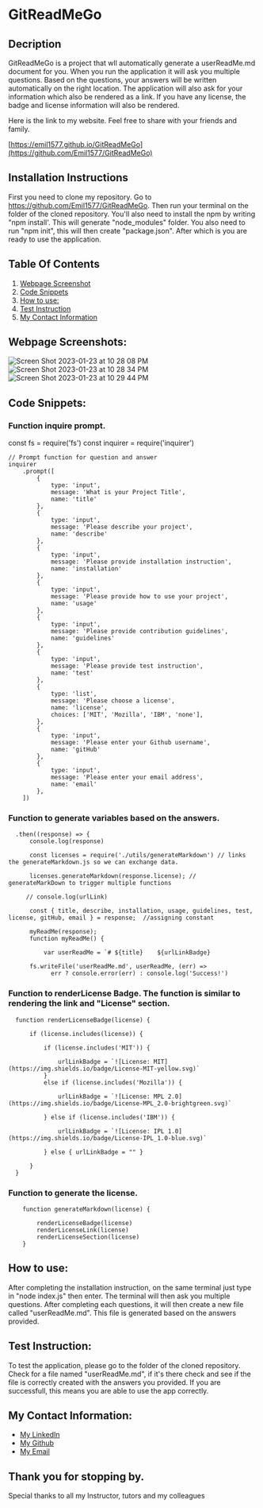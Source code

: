 # GitReadMeGo

## Decription

GitReadMeGo is a project that wll automatically generate a userReadMe.md document for you.  When you run the application it will ask you multiple questions.  Based on the questions, your answers will be written automatically on the right location. The application will also ask for your information which also be rendered as a link.  If you have any license, the badge and license information will also be rendered.  

Here is the link to my website.  Feel free to share with your friends and family.

[https://emil1577.github.io/GitReadMeGo](https://github.com/Emil1577/GitReadMeGo)

## Installation Instructions

First you need to clone my repository. Go to https://github.com/Emil1577/GitReadMeGo.  Then run your terminal on the folder of the cloned repository.  You'll also need to install the npm by writing "npm install'.  This will generate "node_modules" folder.  You also need to run "npm init", this will then create "package.json". After which is you are ready to use the application.

## Table Of Contents

1. [Webpage Screenshot](#webpage-screenshots)
2. [Code Snippets](#code-snippets)
3. [How to use:](#how-to-use)
4. [Test Instruction](#test-instruction)
5. [My Contact Information](#my-contact-information)

## Webpage Screenshots:

![Screen Shot 2023-01-23 at 10 28 08 PM](https://user-images.githubusercontent.com/119825000/214226264-df016e5b-7f80-4e2a-ba92-e8ac07bfc750.png)
![Screen Shot 2023-01-23 at 10 28 34 PM](https://user-images.githubusercontent.com/119825000/214226276-8fa4e9a0-45e4-484c-8726-1ebb8fa5e2a7.png)
![Screen Shot 2023-01-23 at 10 29 44 PM](https://user-images.githubusercontent.com/119825000/214226287-8ebdae14-e068-453a-b409-ae979d34cb94.png)


## Code Snippets: 

### Function inquire prompt.

const fs = require('fs')
const inquirer = require('inquirer')

    // Prompt function for question and answer
    inquirer
        .prompt([
            {
                type: 'input',
                message: 'What is your Project Title',
                name: 'title'
            },
            {
                type: 'input',
                message: 'Please describe your project',
                name: 'describe'
            },
            {
                type: 'input',
                message: 'Please provide installation instruction',
                name: 'installation'
            },
            {
                type: 'input',
                message: 'Please provide how to use your project',
                name: 'usage'
            },
            {
                type: 'input',
                message: 'Please provide contribution guidelines',
                name: 'guidelines'
            },
            {
                type: 'input',
                message: 'Please provide test instruction',
                name: 'test'
            },
            {
                type: 'list',
                message: 'Please choose a license',
                name: 'license',
                choices: ['MIT', 'Mozilla', 'IBM', 'none'],
            },
            {
                type: 'input',
                message: 'Please enter your Github username',
                name: 'gitHub'
            },
            {
                type: 'input',
                message: 'Please enter your email address',
                name: 'email'
            },
        ])

### Function to generate variables based on the answers.

      .then((response) => {
          console.log(response)

          const licenses = require('./utils/generateMarkdown') // links the generateMarkdown.js so we can exchange data.

          licenses.generateMarkdown(response.license); //  generateMarkDown to trigger multiple functions

         // console.log(urlLink)

          const { title, describe, installation, usage, guidelines, test, license, gitHub, email } = response;  //assigning constant 

          myReadMe(response);
          function myReadMe() {

              var userReadMe = `# ${title}    ${urlLinkBadge}
              
          fs.writeFile('userReadMe.md', userReadMe, (err) =>
                err ? console.error(err) : console.log('Success!')

    
### Function to renderLicense Badge.  The function is similar to rendering the link and "License" section.

      function renderLicenseBadge(license) {

          if (license.includes(license)) {

              if (license.includes('MIT')) {

                  urlLinkBadge = `![License: MIT](https://img.shields.io/badge/License-MIT-yellow.svg)`
              }
              else if (license.includes('Mozilla')) {

                  urlLinkBadge = `![License: MPL 2.0](https://img.shields.io/badge/License-MPL_2.0-brightgreen.svg)`

              } else if (license.includes('IBM')) {

                  urlLinkBadge = `![License: IPL 1.0](https://img.shields.io/badge/License-IPL_1.0-blue.svg)`

              } else { urlLinkBadge = "" }

          }
      }


### Function to generate the license.

        function generateMarkdown(license) {

            renderLicenseBadge(license)
            renderLicenseLink(license)
            renderLicenseSection(license)
        }

## How to use:

After completing the installation instruction, on the same terminal just type in "node index.js" then enter. The terminal will then ask you multiple questions.  After completing each questions, it will then create a new file called "userReadMe.md".  This file is generated based on the answers provided.

## Test Instruction:

To test the application, please go to the folder of the cloned repository.  Check for a file named "userReadMe.md", if it's there check and see if the file is correctly created with the answers you provided. If you are successfull, this means you are able to use the app correctly.


## My Contact Information:

* [My LinkedIn](https://www.linkedin.com/in/emil-ronquillo-76832a32/)
* [My Github](https://github.com/Emil1577)
* [My Email](mailto:emilronquillo@gmail.com)

## Thank you for stopping by. 

Special thanks to all my Instructor, tutors and my colleagues
